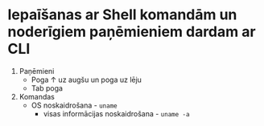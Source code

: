 # Iepaīšanas ar Shell komandām un noderīgiem paņēmieniem dardam ar CLI
1. Paņēmieni
   - Poga &#8593; uz augšu un poga uz lēju
   - Tab poga
2. Komandas
   - OS noskaidrošana - ```uname```
      - visas informācijas noskaidrošana - ```uname -a```
